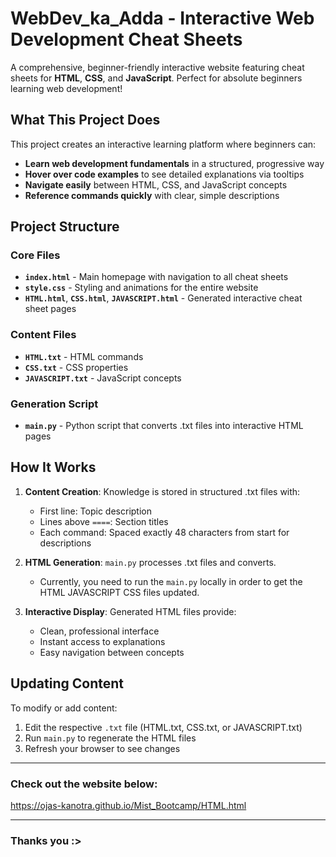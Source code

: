 # WebDev_ka_Adda - Interactive Web Development Cheat Sheets

A comprehensive, beginner-friendly interactive website featuring cheat sheets for **HTML**, **CSS**, and **JavaScript**. Perfect for absolute beginners learning web development!

## What This Project Does

This project creates an interactive learning platform where beginners can:
- **Learn web development fundamentals** in a structured, progressive way
- **Hover over code examples** to see detailed explanations via tooltips
- **Navigate easily** between HTML, CSS, and JavaScript concepts
- **Reference commands quickly** with clear, simple descriptions

## Project Structure

### Core Files
- **`index.html`** - Main homepage with navigation to all cheat sheets
- **`style.css`** - Styling and animations for the entire website
- **`HTML.html`**, **`CSS.html`**, **`JAVASCRIPT.html`** - Generated interactive cheat sheet pages

### Content Files  
- **`HTML.txt`** - HTML commands
- **`CSS.txt`** - CSS properties
- **`JAVASCRIPT.txt`** - JavaScript concepts 

### Generation Script
- **`main.py`** - Python script that converts .txt files into interactive HTML pages

## How It Works

1. **Content Creation**: Knowledge is stored in structured .txt files with:
   - First line: Topic description
   - Lines above `====`: Section titles
   - Each command: Spaced exactly 48 characters from start for descriptions

2. **HTML Generation**: `main.py` processes .txt files and converts. 
    - Currently, you need to run the `main.py` locally in order to get the HTML JAVASCRIPT CSS files updated. 


3. **Interactive Display**: Generated HTML files provide:
   - Clean, professional interface
   - Instant access to explanations
   - Easy navigation between concepts

## Updating Content

To modify or add content:
1. Edit the respective `.txt` file (HTML.txt, CSS.txt, or JAVASCRIPT.txt)
2. Run `main.py` to regenerate the HTML files
3. Refresh your browser to see changes

---

### Check out the website below: 

https://ojas-kanotra.github.io/Mist_Bootcamp/HTML.html

---

### Thanks you :>
